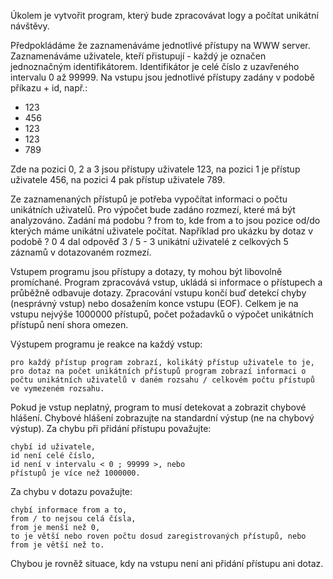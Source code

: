 Úkolem je vytvořit program, který bude zpracovávat logy a počítat unikátní návštěvy.

Předpokládáme že zaznamenáváme jednotlivé přístupy na WWW server. Zaznamenáváme uživatele, kteří přistupují - každý je označen jednoznačným identifikátorem. Identifikátor je celé číslo z uzavřeného intervalu 0 až 99999. Na vstupu jsou jednotlivé přístupy zadány v podobě příkazu + id, např.:

+ 123
+ 456
+ 123
+ 123
+ 789

Zde na pozici 0, 2 a 3 jsou přístupy uživatele 123, na pozici 1 je přístup uživatele 456, na pozici 4 pak přístup uživatele 789.

Ze zaznamenaných přístupů je potřeba vypočítat informaci o počtu unikátních uživatelů. Pro výpočet bude zadáno rozmezí, které má být analyzováno. Zadání má podobu ? from to, kde from a to jsou pozice od/do kterých máme unikátní uživatele počítat. Například pro ukázku by dotaz v podobě ? 0 4 dal odpověď 3 / 5 - 3 unikátní uživatelé z celkových 5 záznamů v dotazovaném rozmezí.

Vstupem programu jsou přístupy a dotazy, ty mohou být libovolně promíchané. Program zpracovává vstup, ukládá si informace o přístupech a průběžně odbavuje dotazy. Zpracování vstupu končí buď detekcí chyby (nesprávný vstup) nebo dosažením konce vstupu (EOF). Celkem je na vstupu nejvýše 1000000 přístupů, počet požadavků o výpočet unikátních přístupů není shora omezen.

Výstupem programu je reakce na každý vstup:

    pro každý přístup program zobrazí, kolikátý přístup uživatele to je,
    pro dotaz na počet unikátních přístupů program zobrazí informaci o počtu unikátních uživatelů v daném rozsahu / celkovém počtu přístupů ve vymezeném rozsahu.

Pokud je vstup neplatný, program to musí detekovat a zobrazit chybové hlášení. Chybové hlášení zobrazujte na standardní výstup (ne na chybový výstup). Za chybu při přidání přístupu považujte:

    chybí id uživatele,
    id není celé číslo,
    id není v intervalu < 0 ; 99999 >, nebo
    přístupů je více než 1000000.

Za chybu v dotazu považujte:

    chybí informace from a to,
    from / to nejsou celá čísla,
    from je menší než 0,
    to je větší nebo roven počtu dosud zaregistrovaných přístupů, nebo
    from je větší než to.

Chybou je rovněž situace, kdy na vstupu není ani přidání přístupu ani dotaz.